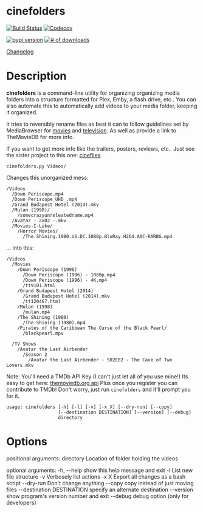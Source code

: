 cinefolders
===========
[![Build Status](https://travis-ci.org/hgibs/cinefolders.svg?branch=master)](https://travis-ci.org/hgibs/cinefolders)
[![Codecov](https://img.shields.io/codecov/c/github/hgibs/cinefolders/master.svg)](https://codecov.io/gh/hgibs/cinefiles/)

[![pypi version](https://img.shields.io/pypi/v/cinefolders.svg)](https://pypi.python.org/pypi/cinefolders)
[![# of downloads](https://img.shields.io/pypi/dm/cinefolders.svg)](https://pypi.python.org/pypi/cinefolders)

[Changelog](https://github.com/hgibs/cinefolders/releases)

# Description
**cinefolders** is a command-line utility for organizing organizing media folders into a structure formatted for Plex,
Emby, a flash drive, etc.. You can also automate this to automatically add videos to your media folder, keeping
it organized.

It tries to reversibly rename files as best it can to follow guidelines set by MediaBrowser
 for [movies](https://github.com/MediaBrowser/Wiki/wiki/Movie%20naming) and 
[television](https://github.com/MediaBrowser/Wiki/wiki/TV%20naming). As well as provide a 
link to TheMovieDB for more info. 

If you want to get more info like the trailers, posters, reviews, etc.. Just see the 
sister project to this one: [cinefiles](https://github.com/hgibs/cinefiles).

```
cinefolders.py Videos/
```

Changes this unorganized mess:

    /Videos  
      /Down Periscope.mp4
      /Down Periscope_UHD_.mp4
      /Grand Budapest Hotel (2014).mkv
      /Mulan (1998)/  
        /somecrazyunreleatedname.mp4
      /Avatar - 2x02 -.mkv
      /Movies-I-Like/  
        /Horror Movies/
          /The.Shining.1980.US.DC.1080p.BluRay.H264.AAC-RARBG.mp4

... into this:

    /Videos
      /Movies
        /Down Periscope (1996)
          /Down Periscope (1996) - 1080p.mp4
          /Down Periscope (1996) - 4K.mp4
          /tt9101.html
        /Grand Budapest Hotel (2014)
          /Grand Budapest Hotel (2014).mkv
          /tt120467.html
        /Mulan (1998)
          /mulan.mp4
        /The Shining (1980)  
          /The Shining (1980).mp4
        /Pirates of the Caribbean The Curse of the Black Pearl/  
          /blackpearl.mpv
                
      /TV Shows
        /Avatar the Last Airbender 
          /Season 2
            /Avatar the Last Airbender - S02E02 - The Cave of Two Lovers.mkv
            
Note: You'll need a TMDb API Key (I can't just let all of you use mine!) Its easy to get
here: [themoviedb.org api](https://www.themoviedb.org/settings/api) Plus once you register 
you can contribute to TMDb! Don't worry, just run `cinefolders` and it'll prompt you for it.


```
usage: cinefolders [-h] [-l] [-v] [-x X] [--dry-run] [--copy]
                   [--destination DESTINATION] [--version] [--debug]
                   directory
```

# Options
positional arguments:
  directory             Location of folder holding the videos

optional arguments:
  -h, --help            show this help message and exit
  -l                    List new file structure
  -v                    Verbosely list actions
  -x X                  Export all changes as a bash script
  --dry-run             Don't change anything
  --copy                copy instead of just moving files
  --destination DESTINATION
                        specify an alternate destination
  --version             show program's version number and exit
  --debug               debug option (only for developers)

